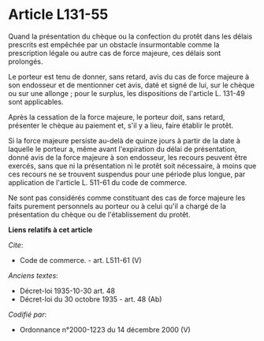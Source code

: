 # Article L131-55

Quand la présentation du chèque ou la confection du protêt dans les délais prescrits est empêchée par un obstacle
insurmontable comme la prescription légale ou autre cas de force majeure, ces délais sont prolongés.

Le porteur est tenu de donner, sans retard, avis du cas de force majeure à son endosseur et de mentionner cet avis, daté et
signé de lui, sur le chèque ou sur une allonge ; pour le surplus, les dispositions de l'article L. 131-49 sont applicables.

Après la cessation de la force majeure, le porteur doit, sans retard, présenter le chèque au paiement et, s'il y a lieu,
faire établir le protêt.

Si la force majeure persiste au-delà de quinze jours à partir de la date à laquelle le porteur a, même avant l'expiration du
délai de présentation, donné avis de la force majeure à son endosseur, les recours peuvent être exercés, sans que ni la
présentation ni le protêt soit nécessaire, à moins que ces recours ne se trouvent suspendus pour une période plus longue, par
application de l'article L. 511-61 du code de commerce.

Ne sont pas considérés comme constituant des cas de force majeure les faits purement personnels au porteur ou à celui qu'il a
chargé de la présentation du chèque ou de l'établissement du protêt.

**Liens relatifs à cet article**

_Cite_:

  - Code de commerce. - art. L511-61 (V)

_Anciens textes_:

  - Décret-loi 1935-10-30 art. 48
  - Décret-loi du 30 octobre 1935 - art. 48 (Ab)

_Codifié par_:

  - Ordonnance n°2000-1223 du 14 décembre 2000 (V)
